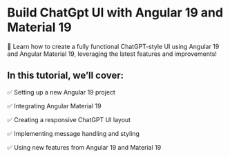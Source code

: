 # Build ChatGpt UI with Angular 19 and Material 19

🚀 Learn how to create a fully functional ChatGPT-style UI using Angular 19 and Angular Material 19, leveraging the latest features and improvements!

## In this tutorial, we’ll cover:

✅ Setting up a new Angular 19 project

✅ Integrating Angular Material 19

✅ Creating a responsive ChatGPT UI layout

✅ Implementing message handling and styling

✅ Using new features from Angular 19 and Material 19


